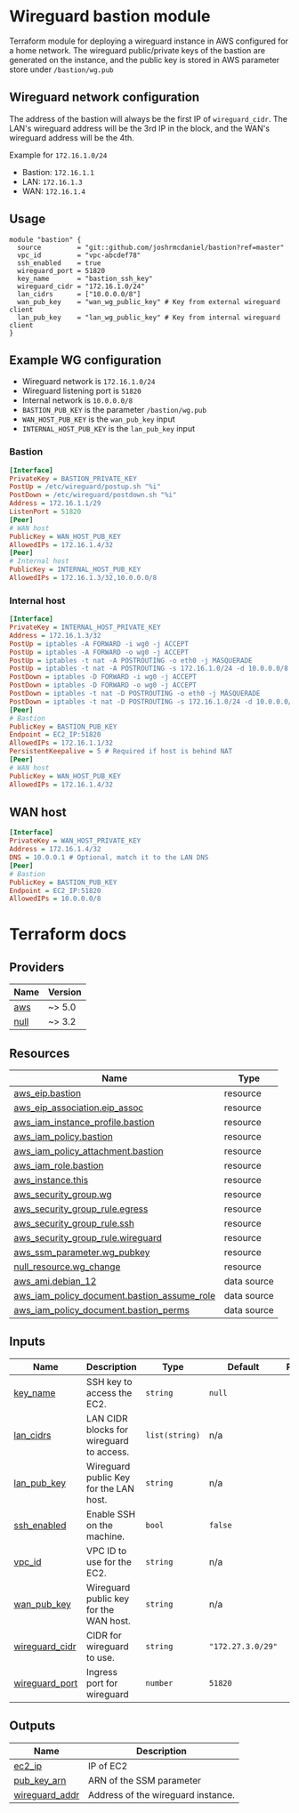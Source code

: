 # Wireguard bastion module
Terraform module for deploying a wireguard instance in AWS configured for a home network.
The wireguard public/private keys of the bastion are generated on the instance, and the public key is stored in AWS parameter store under `/bastion/wg.pub`

## Wireguard network configuration
The address of the bastion will always be the first IP of `wireguard_cidr`. The LAN's wireguard address will be the 3rd IP in the block, and the WAN's wireguard address will be the 4th.

Example for `172.16.1.0/24`
- Bastion: `172.16.1.1`
- LAN: `172.16.1.3`
- WAN: `172.16.1.4`

## Usage

```hcl2
module "bastion" {
  source         = "git::github.com/joshrmcdaniel/bastion?ref=master"
  vpc_id         = "vpc-abcdef78"
  ssh_enabled    = true
  wireguard_port = 51820
  key_name       = "bastion_ssh_key"
  wireguard_cidr = "172.16.1.0/24"
  lan_cidrs      = ["10.0.0.0/8"]
  wan_pub_key    = "wan_wg_public_key" # Key from external wireguard client
  lan_pub_key    = "lan_wg_public_key" # Key from internal wireguard client
}
```

## Example WG configuration
- Wireguard network is `172.16.1.0/24`
- Wireguard listening port is `51820`
- Internal network is `10.0.0.0/8`
- `BASTION_PUB_KEY` is the parameter `/bastion/wg.pub`
- `WAN_HOST_PUB_KEY` is the `wan_pub_key` input
- `INTERNAL_HOST_PUB_KEY` is the `lan_pub_key` input

### Bastion
```ini
[Interface]
PrivateKey = BASTION_PRIVATE_KEY
PostUp = /etc/wireguard/postup.sh "%i"
PostDown = /etc/wireguard/postdown.sh "%i"
Address = 172.16.1.1/29
ListenPort = 51820
[Peer]
# WAN host
PublicKey = WAN_HOST_PUB_KEY
AllowedIPs = 172.16.1.4/32
[Peer]
# Internal host
PublicKey = INTERNAL_HOST_PUB_KEY
AllowedIPs = 172.16.1.3/32,10.0.0.0/8
```
### Internal host
```ini
[Interface]
PrivateKey = INTERNAL_HOST_PRIVATE_KEY
Address = 172.16.1.3/32
PostUp = iptables -A FORWARD -i wg0 -j ACCEPT
PostUp = iptables -A FORWARD -o wg0 -j ACCEPT
PostUp = iptables -t nat -A POSTROUTING -o eth0 -j MASQUERADE
PostUp = iptables -t nat -A POSTROUTING -s 172.16.1.0/24 -d 10.0.0.0/8 -j MASQUERADE
PostDown = iptables -D FORWARD -i wg0 -j ACCEPT
PostDown = iptables -D FORWARD -o wg0 -j ACCEPT
PostDown = iptables -t nat -D POSTROUTING -o eth0 -j MASQUERADE
PostDown = iptables -t nat -D POSTROUTING -s 172.16.1.0/24 -d 10.0.0.0/8 -j MASQUERADE
[Peer]
# Bastion
PublicKey = BASTION_PUB_KEY
Endpoint = EC2_IP:51820
AllowedIPs = 172.16.1.1/32
PersistentKeepalive = 5 # Required if host is behind NAT
[Peer]
# WAN host
PublicKey = WAN_HOST_PUB_KEY
AllowedIPs = 172.16.1.4/32
```

## WAN host
```ini
[Interface]
PrivateKey = WAN_HOST_PRIVATE_KEY
Address = 172.16.1.4/32
DNS = 10.0.0.1 # Optional, match it to the LAN DNS
[Peer]
# Bastion
PublicKey = BASTION_PUB_KEY
Endpoint = EC2_IP:51820
AllowedIPs = 10.0.0.0/8
```

# Terraform docs
<!-- BEGIN_TF_DOCS -->
## Providers

| Name | Version |
|------|---------|
| <a name="provider_aws"></a> [aws](#provider\_aws) | ~> 5.0 |
| <a name="provider_null"></a> [null](#provider\_null) | ~> 3.2 |

## Resources

| Name | Type |
|------|------|
| [aws_eip.bastion](https://registry.terraform.io/providers/hashicorp/aws/latest/docs/resources/eip) | resource |
| [aws_eip_association.eip_assoc](https://registry.terraform.io/providers/hashicorp/aws/latest/docs/resources/eip_association) | resource |
| [aws_iam_instance_profile.bastion](https://registry.terraform.io/providers/hashicorp/aws/latest/docs/resources/iam_instance_profile) | resource |
| [aws_iam_policy.bastion](https://registry.terraform.io/providers/hashicorp/aws/latest/docs/resources/iam_policy) | resource |
| [aws_iam_policy_attachment.bastion](https://registry.terraform.io/providers/hashicorp/aws/latest/docs/resources/iam_policy_attachment) | resource |
| [aws_iam_role.bastion](https://registry.terraform.io/providers/hashicorp/aws/latest/docs/resources/iam_role) | resource |
| [aws_instance.this](https://registry.terraform.io/providers/hashicorp/aws/latest/docs/resources/instance) | resource |
| [aws_security_group.wg](https://registry.terraform.io/providers/hashicorp/aws/latest/docs/resources/security_group) | resource |
| [aws_security_group_rule.egress](https://registry.terraform.io/providers/hashicorp/aws/latest/docs/resources/security_group_rule) | resource |
| [aws_security_group_rule.ssh](https://registry.terraform.io/providers/hashicorp/aws/latest/docs/resources/security_group_rule) | resource |
| [aws_security_group_rule.wireguard](https://registry.terraform.io/providers/hashicorp/aws/latest/docs/resources/security_group_rule) | resource |
| [aws_ssm_parameter.wg_pubkey](https://registry.terraform.io/providers/hashicorp/aws/latest/docs/resources/ssm_parameter) | resource |
| [null_resource.wg_change](https://registry.terraform.io/providers/hashicorp/null/latest/docs/resources/resource) | resource |
| [aws_ami.debian_12](https://registry.terraform.io/providers/hashicorp/aws/latest/docs/data-sources/ami) | data source |
| [aws_iam_policy_document.bastion_assume_role](https://registry.terraform.io/providers/hashicorp/aws/latest/docs/data-sources/iam_policy_document) | data source |
| [aws_iam_policy_document.bastion_perms](https://registry.terraform.io/providers/hashicorp/aws/latest/docs/data-sources/iam_policy_document) | data source |

## Inputs

| Name | Description | Type | Default | Required |
|------|-------------|------|---------|:--------:|
| <a name="input_key_name"></a> [key\_name](#input\_key\_name) | SSH key to access the EC2. | `string` | `null` | no |
| <a name="input_lan_cidrs"></a> [lan\_cidrs](#input\_lan\_cidrs) | LAN CIDR blocks for wireguard to access. | `list(string)` | n/a | yes |
| <a name="input_lan_pub_key"></a> [lan\_pub\_key](#input\_lan\_pub\_key) | Wireguard public Key for the LAN host. | `string` | n/a | yes |
| <a name="input_ssh_enabled"></a> [ssh\_enabled](#input\_ssh\_enabled) | Enable SSH on the machine. | `bool` | `false` | no |
| <a name="input_vpc_id"></a> [vpc\_id](#input\_vpc\_id) | VPC ID to use for the EC2. | `string` | n/a | yes |
| <a name="input_wan_pub_key"></a> [wan\_pub\_key](#input\_wan\_pub\_key) | Wireguard public key for the WAN host. | `string` | n/a | yes |
| <a name="input_wireguard_cidr"></a> [wireguard\_cidr](#input\_wireguard\_cidr) | CIDR for wireguard to use. | `string` | `"172.27.3.0/29"` | no |
| <a name="input_wireguard_port"></a> [wireguard\_port](#input\_wireguard\_port) | Ingress port for wireguard | `number` | `51820` | no |

## Outputs

| Name | Description |
|------|-------------|
| <a name="output_ec2_ip"></a> [ec2\_ip](#output\_ec2\_ip) | IP of EC2 |
| <a name="output_pub_key_arn"></a> [pub\_key\_arn](#output\_pub\_key\_arn) | ARN of the SSM parameter |
| <a name="output_wireguard_addr"></a> [wireguard\_addr](#output\_wireguard\_addr) | Address of the wireguard instance. |
<!-- END_TF_DOCS -->